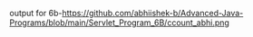 output for 6b-https://github.com/abhiishek-b/Advanced-Java-Programs/blob/main/Servlet_Program_6B/ccount_abhi.png
